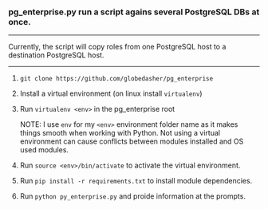 ### pg_enterprise.py run a script agains several PostgreSQL DBs at once.
___

Currently, the script will copy roles from one PostgreSQL host to a destination PostgreSQL host.

___


1. `git clone https://github.com/globedasher/pg_enterprise`
1. Install a virtual environment (on linux install `virtualenv`) 
1. Run `virtualenv <env>` in the pg_enterprise root

   NOTE: I use `env` for my `<env>` environment folder name as it makes things smooth when working with Python. Not using a virtual environment can cause conflicts between modules installed and OS used modules.

1. Run `source <env>/bin/activate` to activate the virtual environment.
1. Run `pip install -r requirements.txt` to install module dependencies.
1. Run `python py_enterprise.py` and proide information at the prompts.
